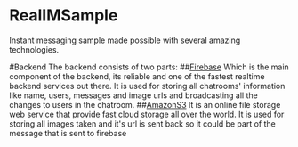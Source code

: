 # RealIMSample
Instant messaging sample made possible with several amazing technologies.


#Backend
The backend consists of two parts:
##[Firebase](www.firebase.com) 
Which is the main component of the backend, its reliable and one of the fastest realtime 
backend services out there. It is used for storing all chatrooms' information like name, users, messages and image urls
and broadcasting all the changes to users in the chatroom.
##[AmazonS3](aws.amazon.com/s3/)
It is an online file storage web service that provide fast cloud storage all over the world. It is used for storing all
images taken and it's url is sent back so it could be part of the message that is sent to firebase

